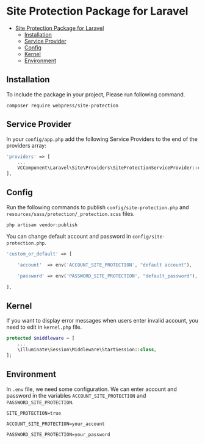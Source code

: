 # Site Protection Package for Laravel
- [Site Protection Package for Laravel](#site-protection-package-for-laravel)
  - [Installation](#installation)
  - [Service Provider](#service-provider)
  - [Config](#config)
  - [Kernel](#kernel)
  - [Environment](#environment)

## Installation
To include the package in your project, Please run following command.
```
composer require webpress/site-protection
```
## Service Provider
In your `config/app.php` add the following Service Providers to the end of the providers array:
```php
'providers' => [
    ...
    VCComponent\Laravel\Site\Providers\SiteProtectionServiceProvider::class,
],
```
## Config
Run the following commands to publish `config/site-protection.php` and `resources/sass/protection/_protection.scss` files.
```
php artisan vendor:publish 
```
You can change default account and password in `config/site-protection.php`. 
```php
'custom_or_default' => [

    'account'  => env('ACCOUNT_SITE_PROTECTION', "default account"),

    'password' => env('PASSWORD_SITE_PROTECTION', "default_password"),

],
```
## Kernel
If you want to display error messages when users enter invalid account, you need to edit in `kernel.php` file.
```php
protected $middleware = [
    ...
    \Illuminate\Session\Middleware\StartSession::class,
];
```
## Environment
In `.env` file, we need some configuration. We can enter account and password in the variables `ACCOUNT_SITE_PROTECTION` and `PASSWORD_SITE_PROTECTION`. 
```
SITE_PROTECTION=true

ACCOUNT_SITE_PROTECTION=your_account

PASSWORD_SITE_PROTECTION=your_password
```
